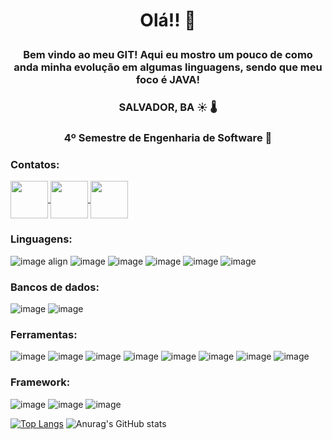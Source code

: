 #  <p align = "center"> Olá!! 👋 </p>
###  <p align = "center"> Bem vindo ao meu GIT! Aqui eu mostro um pouco de como anda minha evolução em algumas linguagens, sendo que meu foco é JAVA! </p>  

### <p align = "center"> SALVADOR, BA :sunny:	:thermometer:	 </p> 
###  <p align = "center"> 4º Semestre de Engenharia de Software  :robot:	</p> 

### Contatos: 
<a href="https://www.linkedin.com/in/guilherme-pontes-baa319199/"> <img align = "center" height = "60" width = "60" src="https://user-images.githubusercontent.com/65747791/112214375-e0d56400-8bfd-11eb-80f9-7f50a3f53ab8.png">  <a href="https://www.instagram.com/guilherme.pontes.1884/"><img align = "center" height = "60" width = "60" src="https://user-images.githubusercontent.com/65747791/112214049-84724480-8bfd-11eb-8128-af9840f1feff.png">  <a href="https://www.facebook.com/guilherme.pontes.1884/"><img align = "center" height = "60" width = "60" src="https://user-images.githubusercontent.com/65747791/112215062-afa96380-8bfe-11eb-8f35-d4df71ba470c.png">
 </a>
 </a>  

###  Linguagens:
![image align](https://user-images.githubusercontent.com/65747791/132417507-ba721e81-a53c-42f4-b1f8-604d5833af23.png) ![image](https://user-images.githubusercontent.com/65747791/132417563-e7e69039-8675-406f-a89c-0276178e90f1.png) ![image](https://user-images.githubusercontent.com/65747791/132417667-6363df4c-4d04-4682-b30d-5ab8c2ce5aa1.png) ![image](https://user-images.githubusercontent.com/65747791/132417735-6789948e-65e5-4e10-aee2-278eb48163a7.png) ![image](https://user-images.githubusercontent.com/65747791/132417756-105f3d98-878a-4a98-a5dc-1347b42bce14.png) ![image](https://user-images.githubusercontent.com/65747791/132417813-88005538-ed9a-45e8-b412-04ccd8884eee.png) 


### Bancos de dados:
![image](https://user-images.githubusercontent.com/65747791/132418216-dca03896-3905-4447-bd7a-4df16f964a57.png) ![image](https://user-images.githubusercontent.com/65747791/132418234-80d3ea3b-8624-4ba2-9cdb-3d9d40923d7c.png)

### Ferramentas: 
![image](https://user-images.githubusercontent.com/65747791/132418662-966e5cf9-612e-4080-bedc-1e5f9966bcd3.png) ![image](https://user-images.githubusercontent.com/65747791/132418687-6f6cf55e-9a71-46b7-b9e0-cbaed00ba177.png) ![image](https://user-images.githubusercontent.com/65747791/132418699-3d3e6d05-b9db-4ec7-931b-1f2ab7b6c747.png) ![image](https://user-images.githubusercontent.com/65747791/132418708-51106af6-f777-496b-9a39-f1dc5b62a1c8.png) ![image](https://user-images.githubusercontent.com/65747791/132418711-bc25627e-068e-4af9-9779-a0b237b22c5e.png) ![image](https://user-images.githubusercontent.com/65747791/132418754-aa46a130-e20b-45b6-b70d-814eb63dd618.png) ![image](https://user-images.githubusercontent.com/65747791/132418851-cb5f01d8-ccef-4af1-a71b-5be5e56f93ee.png) ![image](https://user-images.githubusercontent.com/65747791/132418879-6d6663d4-0ef7-4769-bd67-bea9b27f1cf0.png)



### Framework: 
![image](https://user-images.githubusercontent.com/65747791/132418946-b40811a4-333c-4870-844d-76e9f97b9cc1.png) ![image](https://user-images.githubusercontent.com/65747791/132418965-06c9427f-abeb-494b-998a-69d2d826ac1f.png) ![image](https://user-images.githubusercontent.com/65747791/132418980-0e1483d5-cdda-492b-b550-09bd850dcc15.png)



 



[![Top Langs](https://github-readme-stats.vercel.app/api/top-langs/?username=GuilhermePontes1)](https://github.com/GuilhermePontes1/github-readme-stats) ![Anurag's GitHub stats](https://github-readme-stats.vercel.app/api?username=GuilhermePontes1&show_icons=true&theme=dark)



<!--
**GuilhermePontes1/GuilhermePontes1** is a ✨ _special_ ✨ repository because its `README.md` (this file) appears on your GitHub profile.

Here are some ideas to get you started:

- 🔭 I’m currently working on ...
- 🌱 I’m currently learning ...
- 👯 I’m looking to collaborate on ...
- 🤔 I’m looking for help with ...
- 💬 Ask me about ...
- 📫 How to reach me: ...
- 😄 Pronouns: ...
- ⚡ Fun fact: ...
-->
